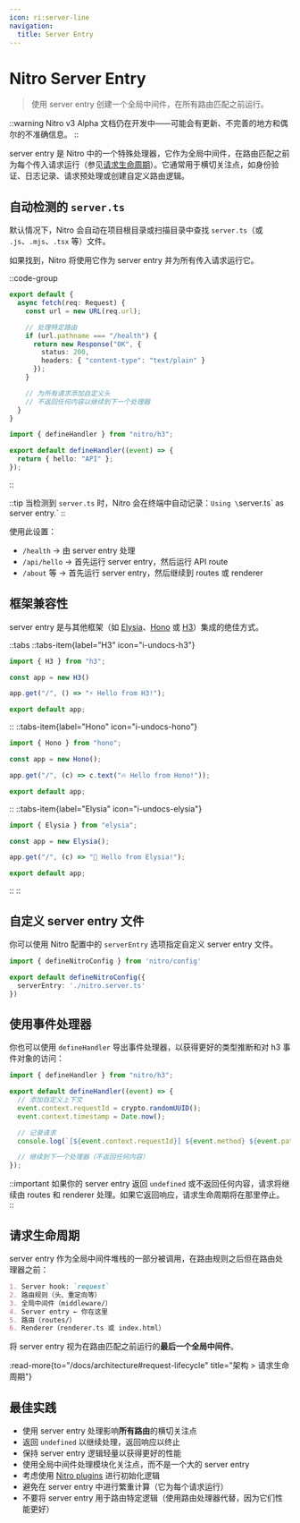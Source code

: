 ```yaml
---
icon: ri:server-line
navigation:
  title: Server Entry
---
```


# Nitro Server Entry

> 使用 server entry 创建一个全局中间件，在所有路由匹配之前运行。

::warning
Nitro v3 Alpha 文档仍在开发中——可能会有更新、不完善的地方和偶尔的不准确信息。
::

server entry 是 Nitro 中的一个特殊处理器，它作为全局中间件，在路由匹配之前为每个传入请求运行（参见[请求生命周期](/docs/architecture#request-lifecycle)）。它通常用于横切关注点，如身份验证、日志记录、请求预处理或创建自定义路由逻辑。

## 自动检测的 `server.ts`

默认情况下，Nitro 会自动在项目根目录或扫描目录中查找 `server.ts`（或 `.js`、`.mjs`、`.tsx` 等）文件。

如果找到，Nitro 将使用它作为 server entry 并为所有传入请求运行它。

::code-group
```ts [server.ts]
export default {
  async fetch(req: Request) {
    const url = new URL(req.url);

    // 处理特定路由
    if (url.pathname === "/health") {
      return new Response("OK", {
        status: 200,
        headers: { "content-type": "text/plain" }
      });
    }

    // 为所有请求添加自定义头
    // 不返回任何内容以继续到下一个处理器
  }
}
```
```ts [routes/api/hello.ts]
import { defineHandler } from "nitro/h3";

export default defineHandler((event) => {
  return { hello: "API" };
});
```
::

::tip
当检测到 `server.ts` 时，Nitro 会在终端中自动记录：`Using \`server.ts\` as server entry.`
::

使用此设置：
- `/health` → 由 server entry 处理
- `/api/hello` → 首先运行 server entry，然后运行 API route
- `/about` 等 → 首先运行 server entry，然后继续到 routes 或 renderer

## 框架兼容性

server entry 是与其他框架（如 [Elysia](https://elysiajs.com/)、[Hono](https://hono.dev/) 或 [H3](https://h3.dev/)）集成的绝佳方式。

::tabs
  ::tabs-item{label="H3" icon="i-undocs-h3"}
  ```ts [server.ts]
  import { H3 } from "h3";

  const app = new H3()

  app.get("/", () => "⚡️ Hello from H3!");

  export default app;
  ```
  ::
  ::tabs-item{label="Hono" icon="i-undocs-hono"}
  ```ts [server.ts]
  import { Hono } from "hono";

  const app = new Hono();

  app.get("/", (c) => c.text("🔥 Hello from Hono!"));

  export default app;
  ```
  ::
  ::tabs-item{label="Elysia" icon="i-undocs-elysia"}
  ```ts [server.ts]
  import { Elysia } from "elysia";

  const app = new Elysia();

  app.get("/", (c) => "🦊 Hello from Elysia!");

  export default app;
  ```
  ::
::


## 自定义 server entry 文件

你可以使用 Nitro 配置中的 `serverEntry` 选项指定自定义 server entry 文件。

```ts [nitro.config.ts]
import { defineNitroConfig } from 'nitro/config'

export default defineNitroConfig({
  serverEntry: './nitro.server.ts'
})
```

## 使用事件处理器

你也可以使用 `defineHandler` 导出事件处理器，以获得更好的类型推断和对 h3 事件对象的访问：

```ts [server.ts]
import { defineHandler } from "nitro/h3";

export default defineHandler((event) => {
  // 添加自定义上下文
  event.context.requestId = crypto.randomUUID();
  event.context.timestamp = Date.now();

  // 记录请求
  console.log(`[${event.context.requestId}] ${event.method} ${event.path}`);

  // 继续到下一个处理器（不返回任何内容）
});
```

::important
如果你的 server entry 返回 `undefined` 或不返回任何内容，请求将继续由 routes 和 renderer 处理。如果它返回响应，请求生命周期将在那里停止。
::

## 请求生命周期

server entry 作为全局中间件堆栈的一部分被调用，在路由规则之后但在路由处理器之前：

```md
1. Server hook: `request`
2. 路由规则（头、重定向等）
3. 全局中间件（middleware/）
4. Server entry ← 你在这里
5. 路由（routes/）
6. Renderer（renderer.ts 或 index.html）
```

将 server entry 视为在路由匹配之前运行的**最后一个全局中间件**。

:read-more{to="/docs/architecture#request-lifecycle" title="架构 > 请求生命周期"}

## 最佳实践

- 使用 server entry 处理影响**所有路由**的横切关注点
- 返回 `undefined` 以继续处理，返回响应以终止
- 保持 server entry 逻辑轻量以获得更好的性能
- 使用全局中间件处理模块化关注点，而不是一个大的 server entry
- 考虑使用 [Nitro plugins](/docs/plugins) 进行初始化逻辑
- 避免在 server entry 中进行繁重计算（它为每个请求运行）
- 不要将 server entry 用于路由特定逻辑（使用路由处理器代替，因为它们性能更好）